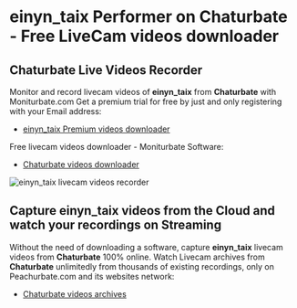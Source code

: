 # einyn_taix Performer on Chaturbate - Free LiveCam videos downloader

## Chaturbate Live Videos Recorder

Monitor and record livecam videos of **einyn_taix** from **Chaturbate** with Moniturbate.com
Get a premium trial for free by just and only registering with your Email address:
* [einyn_taix Premium videos downloader](https://moniturbate.com/request-demo-licence-key.html)

Free livecam videos downloader - Moniturbate Software:
* [Chaturbate videos downloader](https://moniturbate.com/moniturbate-download-software.html)

![einyn_taix livecam videos recorder](https://peachurnet.com/templates/moniturbate-software.png)


## Capture einyn_taix videos from the Cloud and watch your recordings on Streaming

Without the need of downloading a software, capture **einyn_taix** livecam videos from **Chaturbate** 100% online.
Watch Livecam archives from **Chaturbate** unlimitedly from thousands of existing recordings, only on Peachurbate.com and its websites network:
* [Chaturbate videos archives](https://peachurnet.com/)